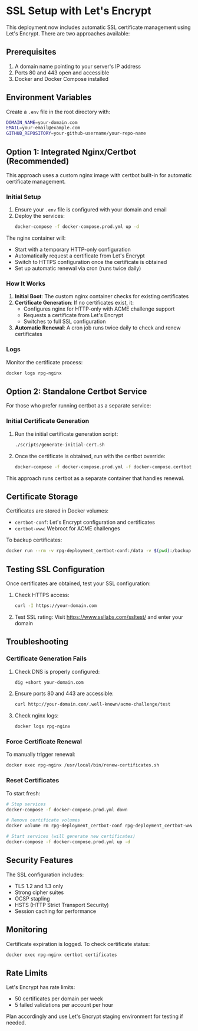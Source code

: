 # SSL Setup with Let's Encrypt

This deployment now includes automatic SSL certificate management using Let's Encrypt. There are two approaches available:

## Prerequisites

1. A domain name pointing to your server's IP address
2. Ports 80 and 443 open and accessible
3. Docker and Docker Compose installed

## Environment Variables

Create a `.env` file in the root directory with:

```bash
DOMAIN_NAME=your-domain.com
EMAIL=your-email@example.com
GITHUB_REPOSITORY=your-github-username/your-repo-name
```

## Option 1: Integrated Nginx/Certbot (Recommended)

This approach uses a custom nginx image with certbot built-in for automatic certificate management.

### Initial Setup

1. Ensure your `.env` file is configured with your domain and email
2. Deploy the services:
   ```bash
   docker-compose -f docker-compose.prod.yml up -d
   ```

The nginx container will:
- Start with a temporary HTTP-only configuration
- Automatically request a certificate from Let's Encrypt
- Switch to HTTPS configuration once the certificate is obtained
- Set up automatic renewal via cron (runs twice daily)

### How It Works

1. **Initial Boot**: The custom nginx container checks for existing certificates
2. **Certificate Generation**: If no certificates exist, it:
   - Configures nginx for HTTP-only with ACME challenge support
   - Requests a certificate from Let's Encrypt
   - Switches to full SSL configuration
3. **Automatic Renewal**: A cron job runs twice daily to check and renew certificates

### Logs

Monitor the certificate process:
```bash
docker logs rpg-nginx
```

## Option 2: Standalone Certbot Service

For those who prefer running certbot as a separate service:

### Initial Certificate Generation

1. Run the initial certificate generation script:
   ```bash
   ./scripts/generate-initial-cert.sh
   ```

2. Once the certificate is obtained, run with the certbot override:
   ```bash
   docker-compose -f docker-compose.prod.yml -f docker-compose.certbot.yml up -d
   ```

This approach runs certbot as a separate container that handles renewal.

## Certificate Storage

Certificates are stored in Docker volumes:
- `certbot-conf`: Let's Encrypt configuration and certificates
- `certbot-www`: Webroot for ACME challenges

To backup certificates:
```bash
docker run --rm -v rpg-deployment_certbot-conf:/data -v $(pwd):/backup alpine tar czf /backup/letsencrypt-backup.tar.gz -C /data .
```

## Testing SSL Configuration

Once certificates are obtained, test your SSL configuration:

1. Check HTTPS access:
   ```bash
   curl -I https://your-domain.com
   ```

2. Test SSL rating:
   Visit https://www.ssllabs.com/ssltest/ and enter your domain

## Troubleshooting

### Certificate Generation Fails

1. Check DNS is properly configured:
   ```bash
   dig +short your-domain.com
   ```

2. Ensure ports 80 and 443 are accessible:
   ```bash
   curl http://your-domain.com/.well-known/acme-challenge/test
   ```

3. Check nginx logs:
   ```bash
   docker logs rpg-nginx
   ```

### Force Certificate Renewal

To manually trigger renewal:
```bash
docker exec rpg-nginx /usr/local/bin/renew-certificates.sh
```

### Reset Certificates

To start fresh:
```bash
# Stop services
docker-compose -f docker-compose.prod.yml down

# Remove certificate volumes
docker volume rm rpg-deployment_certbot-conf rpg-deployment_certbot-www

# Start services (will generate new certificates)
docker-compose -f docker-compose.prod.yml up -d
```

## Security Features

The SSL configuration includes:
- TLS 1.2 and 1.3 only
- Strong cipher suites
- OCSP stapling
- HSTS (HTTP Strict Transport Security)
- Session caching for performance

## Monitoring

Certificate expiration is logged. To check certificate status:
```bash
docker exec rpg-nginx certbot certificates
```

## Rate Limits

Let's Encrypt has rate limits:
- 50 certificates per domain per week
- 5 failed validations per account per hour

Plan accordingly and use Let's Encrypt staging environment for testing if needed.